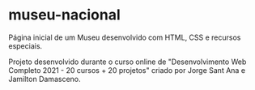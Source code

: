 # museu-nacional
 Página inicial de um Museu desenvolvido com HTML, CSS e recursos especiais.

 Projeto desenvolvido durante o curso online de "Desenvolvimento Web Completo 2021 - 20 cursos + 20 projetos" criado por Jorge Sant Ana e Jamilton Damasceno.
